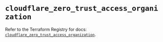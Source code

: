 # `cloudflare_zero_trust_access_organization`

Refer to the Terraform Registry for docs: [`cloudflare_zero_trust_access_organization`](https://registry.terraform.io/providers/cloudflare/cloudflare/4.41.0/docs/resources/zero_trust_access_organization).
